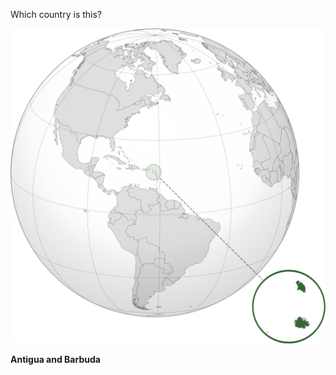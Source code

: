 Which country is this?

![Map of a country](images/ATG_orthographic.svg)
<!--question-->
**Antigua and Barbuda**